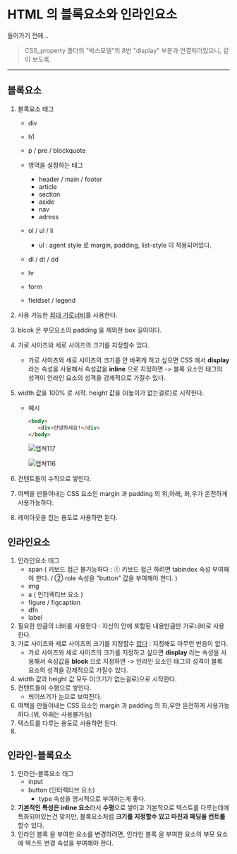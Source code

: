 # HTML 의 블록요소와 인라인요소

들어가기 전에...

> CSS_property 폴더의 "박스모델"의 8번 "display" 부분과 연결되어있으니, 같이 보도록. 

---

## 블록요소

1. 블록요소 태그 

   - div

   - h1

   - p / pre / blockquote

   - 영역을 설정하는 태그

     - header / main / footer
     - article
     - section
     - aside
     - nav
     - adress

   - ol / ul / li

     - ul : agent style 로 margin, padding, list-style 이 적용되어있다.

   - dl / dt / dd

   - hr 

   - form

   - fieldset / legend

     

2. 사용 가능한 <u>최대 가로너비</u>를 사용한다.

3. blcok 은 부모요소의 padding 을 제외한 box 길이이다. 

4. 가로 사이즈와 세로 사이즈의 크기를 지정할수 있다. 

   - 가로 사이즈와 세로 사이즈의 크기를 안 바뀌게 하고 싶으면  CSS 에서 **display** 라는 속성을 사용해서 속성값을 **inline** 으로 지정하면 -> 블록 요소인 태그의 성격이 인라인 요소의 성격을 강제적으로 가질수 있다. 

5. width 값을 100% 로 시작. height 값을 0(높이가 없는걸로)로 시작한다. 

   - 예시

     ```html
     <body>
        <div>안녕하세요!</div>
     </body>
     ```

     ![캡쳐117](https://user-images.githubusercontent.com/62126380/86592535-a0ca4480-bfce-11ea-83a9-2cfb83689352.PNG)

     ![캡쳐116](https://user-images.githubusercontent.com/62126380/86592415-652f7a80-bfce-11ea-9ecb-50e1e3af6786.PNG)



5. 컨텐트들이 수직으로 쌓인다.

6. 여백을 만들어내는 CSS 요소인 margin 과 padding 의 위,아래, 좌,우가 온전하게 사용가능하다. 

7. 레이아웃을 잡는 용도로 사용하면 된다. 

   

## 인라인요소

1. 인라인요소 태그
   - span ( 키보드 접근 불가능하다 : ⓛ 키보드 접근 하려면 tabindex 속성 부여해야 한다.  / ② role 속성을 "button" 값을 부여해야 한다. )
   - img
   - a ( 인터렉티브 요소 )
   - figure / figcaption
   - dfn
   - label
2. 필요한 만큼의 너비를 사용한다 : 자신의 안에  포함된 내용만큼만 가로너비로 사용한다.
3. 가로 사이즈와 세로 사이즈의 크기를 지정할수 <u>없다</u> : 지정해도 아무런 반응이 없다.
   - 가로 사이즈와 세로 사이즈의 크기를 지정하고 싶으면 **display** 라는 속성을 사용해서 속성값을 **block** 으로 지정하면 -> 인라인 요소인 태그의 성격이 블록 요소의 성격을 강제적으로 가질수 있다. 
4. width 값과 height 값 모두 0(크기가 없는걸로)으로 시작한다. 
5. 컨텐트들이 수평으로 쌓인다. 
   - 띄어쓰기가 눈으로 보여진다.
6. 여백을 만들어내는 CSS 요소인 margin 과 padding 의 좌,우만 온전하게 사용가능하다.(위, 아래는 사용불가능) 
7. 텍스트를 다루는 용도로 사용하면 된다. 
8. 



## 인라인-블록요소

1. 인라인-블록요소 태그
   - input
   - button (인터렉티브 요소)
     - type 속성을 명시적으로 부여하는게 좋다. 
2. **기본적인 특성은 inline 요소**라서 **수평**으로 쌓이고 기본적으로 텍스트를 다루는데에 특화되어있는건 맞지만, 블록요소처럼 **크기를 지정할수 있고 마진과 패딩을 컨트롤**할수 있다. 
3. 인라인 블록 을 부여한 요소를 변경하려면, 인라인 블록 을 부여한 요소의 부모 요소에 텍스트 변경 속성을 부여해야 한다. 



